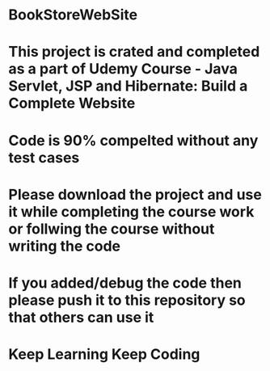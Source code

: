 # BookStoreWebSite
# This project is crated and completed as a part of Udemy Course - Java Servlet, JSP and Hibernate: Build a Complete Website
# Code is 90% compelted without any test cases
# Please download the project and use it while completing the course work or follwing the course without writing the code
# If you added/debug the code then please push it to this repository so that others can use it
# Keep Learning Keep Coding
